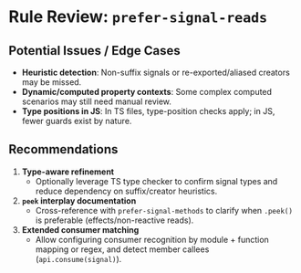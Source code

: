 # Rule Review: `prefer-signal-reads`

## Potential Issues / Edge Cases

- __Heuristic detection__: Non-suffix signals or re-exported/aliased creators may be missed.
- __Dynamic/computed property contexts__: Some complex computed scenarios may still need manual review.
- __Type positions in JS__: In TS files, type-position checks apply; in JS, fewer guards exist by nature.

## Recommendations

1. __Type-aware refinement__
   - Optionally leverage TS type checker to confirm signal types and reduce dependency on suffix/creator heuristics.
2. __`peek` interplay documentation__
   - Cross-reference with `prefer-signal-methods` to clarify when `.peek()` is preferable (effects/non-reactive reads).
3. __Extended consumer matching__
   - Allow configuring consumer recognition by module + function mapping or regex, and detect member callees (`api.consume(signal)`).
